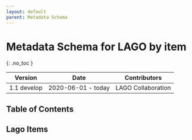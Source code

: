 ```yaml
---
layout: default
parent: Metadata Schema
---
```


# Metadata Schema for LAGO by item
{: .no_toc }

|Version|Date|Contributors|
|-------|----|------------|
| 1.1 develop | 2020-06-01 - today | LAGO Collaboration|

<script src="https://code.jquery.com/jquery-3.2.1.min.js"></script>
<script>
$().ready(function(){
    $.getJSON( "/DMP/schema/lagoSchema.jsonld", function( data ) {
	        $('#text').append(data["@graph"][3]["@id"]); 
	        $('#text').append(data.@graph[3].@id);
        	var graphelements = data["@graph"];
		for (i=1; i<=graphelements.length-1; i++) {
		        var id = data["@graph"][i]["@id"];    
			$('#index').append('<li><a href="#'+id+'"><strong>'+id+'</strong>.</a></li>');
			$('#text').append('<h5 id="'+id+'"><a href="#'+id+'" class="anchor-heading" aria-labelledby="'+id+'"><svg viewBox="0 0 16 16" aria-hidden="true"><use xlink:href="#svg-link"></use></svg></a><strong>'+id+'</strong></h5>');
		}		

    });
});
</script>

## Table of Contents

<div id="index"></div>

## Lago Items

<div id="text"></div>








